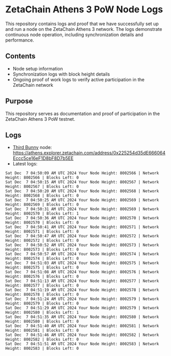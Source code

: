 # ZetaChain Athens 3 PoW Node Logs
This repository contains logs and proof that we have successfully set up and run a node on the ZetaChain Athens 3 network. The logs demonstrate continuous node operation, including synchronization details and performance.

## Contents
- Node setup information
- Synchronization logs with block height details
- Ongoing proof of work logs to verify active participation in the ZetaChain network

## Purpose
This repository serves as documentation and proof of participation in the ZetaChain Athens 3 PoW testnet.

## Logs

- [Third Bunny](https://thirdbunny.xyz/) node: https://athens.explorer.zetachain.com/address/0x225254d35dE666064Eccc5ce16eF1D8bF8D7b5EE
- Latest logs:
```
Sat Dec  7 04:50:09 AM UTC 2024 Your Node Height: 8002566 | Network Height: 8002566 | Blocks Left: 0
Sat Dec  7 04:50:15 AM UTC 2024 Your Node Height: 8002567 | Network Height: 8002567 | Blocks Left: 0
Sat Dec  7 04:50:20 AM UTC 2024 Your Node Height: 8002568 | Network Height: 8002568 | Blocks Left: 0
Sat Dec  7 04:50:25 AM UTC 2024 Your Node Height: 8002569 | Network Height: 8002569 | Blocks Left: 0
Sat Dec  7 04:50:31 AM UTC 2024 Your Node Height: 8002569 | Network Height: 8002570 | Blocks Left: 1
Sat Dec  7 04:50:36 AM UTC 2024 Your Node Height: 8002570 | Network Height: 8002570 | Blocks Left: 0
Sat Dec  7 04:50:41 AM UTC 2024 Your Node Height: 8002571 | Network Height: 8002571 | Blocks Left: 0
Sat Dec  7 04:50:47 AM UTC 2024 Your Node Height: 8002572 | Network Height: 8002572 | Blocks Left: 0
Sat Dec  7 04:50:52 AM UTC 2024 Your Node Height: 8002573 | Network Height: 8002573 | Blocks Left: 0
Sat Dec  7 04:50:57 AM UTC 2024 Your Node Height: 8002574 | Network Height: 8002574 | Blocks Left: 0
Sat Dec  7 04:51:03 AM UTC 2024 Your Node Height: 8002575 | Network Height: 8002575 | Blocks Left: 0
Sat Dec  7 04:51:08 AM UTC 2024 Your Node Height: 8002576 | Network Height: 8002576 | Blocks Left: 0
Sat Dec  7 04:51:13 AM UTC 2024 Your Node Height: 8002577 | Network Height: 8002577 | Blocks Left: 0
Sat Dec  7 04:51:19 AM UTC 2024 Your Node Height: 8002578 | Network Height: 8002578 | Blocks Left: 0
Sat Dec  7 04:51:24 AM UTC 2024 Your Node Height: 8002579 | Network Height: 8002579 | Blocks Left: 0
Sat Dec  7 04:51:29 AM UTC 2024 Your Node Height: 8002579 | Network Height: 8002580 | Blocks Left: 1
Sat Dec  7 04:51:35 AM UTC 2024 Your Node Height: 8002580 | Network Height: 8002580 | Blocks Left: 0
Sat Dec  7 04:51:40 AM UTC 2024 Your Node Height: 8002581 | Network Height: 8002581 | Blocks Left: 0
Sat Dec  7 04:51:46 AM UTC 2024 Your Node Height: 8002582 | Network Height: 8002582 | Blocks Left: 0
Sat Dec  7 04:51:51 AM UTC 2024 Your Node Height: 8002583 | Network Height: 8002583 | Blocks Left: 0
```
